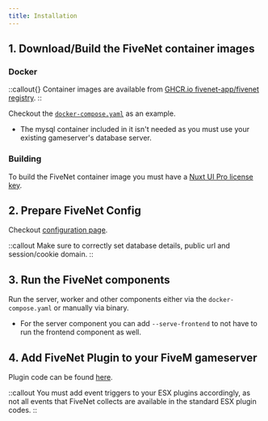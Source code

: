 ```yaml
---
title: Installation
---
```


## 1. Download/Build the FiveNet container images

### Docker

::callout{}
Container images are available from [GHCR.io fivenet-app/fivenet registry](https://github.com/fivenet-app/fivenet/pkgs/container/fivenet).
::

Checkout the [`docker-compose.yaml`](https://github.com/fivenet-app/fivenet/blob/main/docker-compose.yaml) as an example.

- The mysql container included in it isn't needed as you must use your existing gameserver's database server.

### Building

To build the FiveNet container image you must have a [Nuxt UI Pro license key](https://ui.nuxt.com/pro/pricing).

## 2. Prepare FiveNet Config

Checkout [configuration page](./4.configuration.md).

::callout
Make sure to correctly set database details, public url and session/cookie domain.
::

## 3. Run the FiveNet components

Run the server, worker and other components either via the `docker-compose.yaml` or manually via binary.

- For the server component you can add `--serve-frontend` to not have to run the frontend component as well.

## 4. Add FiveNet Plugin to your FiveM gameserver

Plugin code can be found [here](https://github.com/fivenet-app/fivenet/tree/main/plugins/fivem/fivenet).

::callout
You must add event triggers to your ESX plugins accordingly, as not all events that FiveNet collects are available in the standard ESX plugin codes.
::
